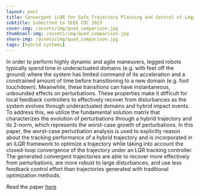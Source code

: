```yaml
---
layout: post
title: Convergent iLQR for Safe Trajectory Planning and Control of Legged Robots
subtitle: Submitted to IEEE CDC 2023
cover-img: /assets/img/quad_comparison.jpg
thumbnail-img: /assets/img/quad_comparison.jpg
share-img: /assets/img/quad_comparison.jpg
tags: [hybrid systems]
---
```


In order to perform highly dynamic and agile maneuvers, legged robots typically spend time in underactuated domains (e.g. with feet off the ground) where the system has limited command of its acceleration and a constrained amount of time before transitioning to a new domain (e.g. foot touchdown). Meanwhile, these transitions can have instantaneous, unbounded effects on perturbations. These properties make it difficult for local feedback controllers to effectively recover from disturbances as the system evolves through underactuated domains and hybrid impact events. To address this, we utilize the fundamental solution matrix that characterizes the evolution of perturbations through a hybrid trajectory and its 2-norm, which represents the worst-case growth of perturbations. In this paper, the worst-case perturbation analysis is used to explicitly reason about the tracking performance of a hybrid trajectory and is incorporated in an iLQR framework to optimize a trajectory while taking into account the closed-loop convergence of the trajectory under an LQR tracking controller. The generated convergent trajectories are able to recover more effectively from perturbations, are more robust to large disturbances, and use less feedback control effort than trajectories generated with traditional optimization methods.

Read the paper [here](https://arxiv.org/abs/2304.00346)
